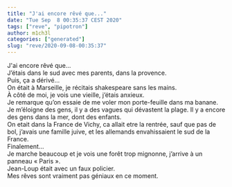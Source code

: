 ```yaml
---
title: "J'ai encore rêvé que..."
date: "Tue Sep  8 00:35:37 CEST 2020"
tags: ["reve", "pipotron"]
author: m1ch3l
categories: ["generated"]
slug: "reve/2020-09-08-00:35:37"
---
```


J'ai encore rêvé que...<br>
J’étais dans le sud avec mes parents, dans la provence.<br>
Puis, ça a dérivé...<br>
On était à Marseille, je récitais shakespeare sans les mains.<br>
À côté de moi, je vois une vieille, j’étais anxieux.<br>
Je remarque qu’on essaie de me voler mon porte-feuille dans ma banane. Je m’éloigne des gens, il y a des vagues qui dévastent la plage. Il y a encore des gens dans la mer, dont des enfants.<br>
On etait dans la France de Vichy, ca allait etre la rentrée, sauf que pas de bol, j’avais une famille juive, et les allemands envahissaient le sud de la France.<br>
Finalement...<br>
Je marche beaucoup et je vois une forêt trop mignonne, j’arrive à un panneau « Paris ».<br>
Jean-Loup était avec un faux policier.<br>
Mes rêves sont vraiment pas géniaux en ce moment.<br>

